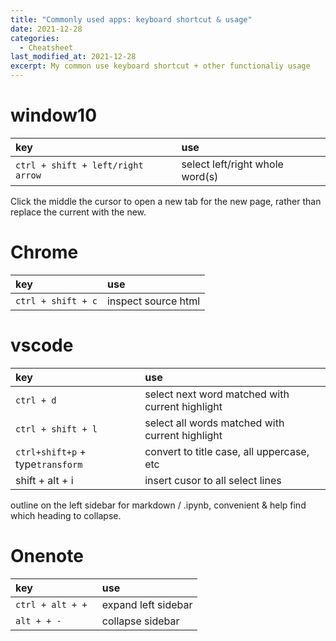 ```yaml
---
title: "Commonly used apps: keyboard shortcut & usage"
date: 2021-12-28
categories:
  - Cheatsheet
last_modified_at: 2021-12-28
excerpt: My common use keyboard shortcut + other functionaliy usage
---
```


# window10

| key |  use                       |  
|:-------| :--------------------------| 
|``ctrl + shift + left/right arrow`` | select left/right whole word(s)|

Click the middle the cursor to open a new tab for the new page, rather than replace the current with the new.

# Chrome

| key |  use                       |  
|:-------| :--------------------------| 
|``ctrl + shift + c`` | inspect source html|

# vscode

| key |  use                       |  
|:-------| :--------------------------| 
|``ctrl + d`` | select next word matched with current highlight|
|``ctrl + shift + l`` | select all words matched with current highlight|
|``ctrl+shift+p`` + type``transform``| convert to title case, all uppercase, etc|
|shift + alt + i| insert cusor to all select lines|

outline on the left sidebar for markdown / .ipynb, convenient & help find which heading to collapse.


# Onenote

| key |  use                       |  
|:-------| :--------------------------| 
|``ctrl + alt + + `` | expand left sidebar|
|``alt + + -`` | collapse sidebar|
